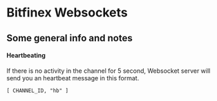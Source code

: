 #  Bitfinex Websockets
## Some general info and notes


#### Heartbeating
If there is no activity in the channel for 5 second, Websocket server will send you an heartbeat message in this format.

```[ CHANNEL_ID, "hb" ]```

